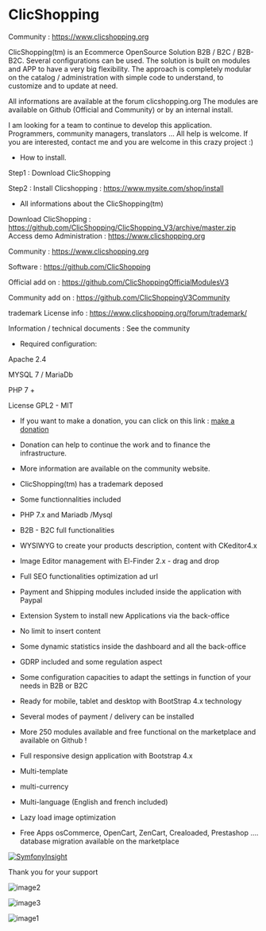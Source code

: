 # ClicShopping

 Community : https://www.clicshopping.org

 ClicShopping(tm) is an Ecommerce OpenSource Solution B2B / B2C / B2B-B2C. Several configurations can be used.
 The solution is built on modules and APP to have a very big flexibility.
 The approach is completely modular on the catalog / administration with simple code to understand, to customize and to update at need.

 All informations are available at the forum clicshopping.org
 The modules are available on Github (Official and Community) or by an internal install.


 I am looking for a team to continue to develop this application. Programmers, community managers, translators ... All help is welcome.
 If you are interested, contact me and you are welcome in this crazy project :)

 - How to install.

 Step1 : Download ClicShopping

 Step2 : Install Clicshopping : https://www.mysite.com/shop/install


 - All informations about the ClicShopping(tm)

 Download ClicShopping : https://github.com/ClicShopping/ClicShopping_V3/archive/master.zip
 Access demo Administration : https://www.clicshopping.org
  
 Community : https://www.clicshopping.org

 Software : https://github.com/ClicShopping

 Official add on : https://github.com/ClicShoppingOfficialModulesV3

 Community add on : https://github.com/ClicShoppingV3Community

 trademark License info : https://www.clicshopping.org/forum/trademark/

 Information / technical documents : See the community

 - Required configuration:

 Apache 2.4

 MYSQL 7 / MariaDb

 PHP 7 +

 License GPL2 - MIT

 - If you want to make a donation, you can click on this link : <a href="https://www.clicshopping.org/forum/clients/donations/">make a donation</a>

 - Donation can help to continue the work and to finance the infrastructure.

 - More information are available on the community website.

 - ClicShopping(tm) has a trademark deposed



- Some functionnalities included

- PHP 7.x and Mariadb /Mysql

- B2B - B2C  full functionalities
- WYSIWYG to create your products description, content with CKeditor4.x

- Image Editor management with El-Finder 2.x - drag and drop
- Full SEO functionalities optimization ad url
- Payment and Shipping modules included inside the application with Paypal
- Extension System to install new Applications via the back-office
- No limit to insert content
- Some dynamic statistics inside the dashboard and all the back-office
- GDRP included and some regulation aspect
- Some configuration capacities to adapt the settings in function of your needs in B2B or B2C
- Ready for mobile, tablet and desktop with BootStrap 4.x technology
- Several modes of payment / delivery can be installed
- More 250 modules available and free functional on the marketplace and available on Github !
- Full responsive design  application with Bootstrap 4.x
- Multi-template
- multi-currency
- Multi-language (English and french included)
- Lazy load image optimization
- Free Apps osCommerce, OpenCart, ZenCart, Crealoaded, Prestashop .... database migration available on the marketplace


 [![SymfonyInsight](https://insight.symfony.com/projects/04cd44dc-8f83-4b7c-a742-65b8387be9bd/small.svg)](https://insight.symfony.com/projects/04cd44dc-8f83-4b7c-a742-65b8387be9bd)

  
 Thank you for your support

 ![image2](https://www.clicshopping.org/images/frontoffice.png)

 ![image3](https://www.clicshopping.org/images/order.png)
 
 ![image1](https://www.clicshopping.org/images/dashboard.png)
